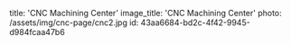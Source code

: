 title: 'CNC Machining Center'
image_title: 'CNC Machining Center'
photo: /assets/img/cnc-page/cnc2.jpg
id: 43aa6684-bd2c-4f42-9945-d984fcaa47b6
